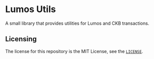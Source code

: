 # Lumos Utils

A small library that provides utilities for Lumos and CKB transactions.

## Licensing

The license for this repository is the MIT License, see the [`LICENSE`](./LICENSE).
